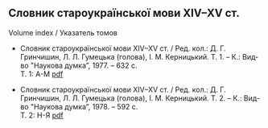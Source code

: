 ## Словник староукраїнської мови XIV–XV ст.

Volume index / Указатель томов  


* Словник староукраїнської мови XIV–XV ст. / Ред. кол.: Д. Г. Гринчишин, Л. Л. Гумецька (голова), І. М. Керницький. Т. 1. – К.: Вид-во "Наукова думка”, 1977. – 632 с.  
Т. 1: А-М <a href="http://history.org.ua/LiberUA/e_dzherela_slovnyk_1977/e_dzherela_slovnyk_1977.pdf#page=56">pdf</a>

* Словник староукраїнської мови XIV–XV ст. / Ред. кол.: Д. Г. Гринчишин, Л. Л. Гумецька (голова), І. М. Керницький. Т. 2. – К.: Вид-во "Наукова думка”, 1978. – 592 с.  
Т. 2: Н-Я <a href="http://history.org.ua/LiberUA/e_dzherela_slovnyk_1978/e_dzherela_slovnyk_1978.pdf#page=4">pdf</a>
